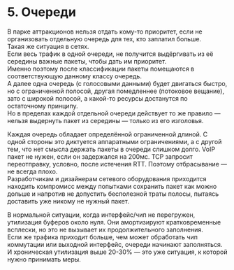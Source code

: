 # 5. Очереди

В парке аттракционов нельзя отдать кому-то приоритет, если не организовать отдельную очередь для тех, кто заплатил больше.  
Такая же ситуация в сетях.   
Если весь трафик в одной очереди, не получится выдёргивать из её середины важные пакеты, чтобы дать им приоритет.  
Именно поэтому после классификации пакеты помещаются в соответствующую данному классу очередь.  
А далее одна очередь \(с голосовыми данными\) будет двигаться быстро, но с ограниченной полосой, другая помедленнее \(потоковое вещание\), зато с широкой полосой, а какой-то ресурсы достанутся по остаточному принципу.  
Но в пределах каждой отдельной очереди действует то же правило — нельзя выдернуть пакет из середины — только из его изголовья.  
  
Каждая очередь обладает определённой ограниченной длиной. С одной стороны это диктуется аппаратными ограничениями, а с другой тем, что нет смысла держать пакеты в очереди слишком долго. VoIP пакет не нужен, если он задержался на 200мс. TCP запросит переотправку, условно, после истечения RTT. Поэтому отбрасывание — не всегда плохо.  
Разработчикам и дизайнерам сетевого оборудования приходится находить компромисс между попытками сохранить пакет как можно дольше и напротив не допустить бесполезной траты полосы, пытаясь доставить уже никому не нужный пакет.  
  
В нормальной ситуации, когда интерфейс/чип не перегружен, утилизация буферов около нуля. Они амортизируют кратковременные всплески, но это не вызывает их продолжительного заполнения.  
Если же трафика приходит больше, чем может обработать чип коммутации или выходной интерфейс, очереди начинают заполняться. И хроническая утилизация выше 20-30% — это уже ситуация, к которой нужно принимать меры.

